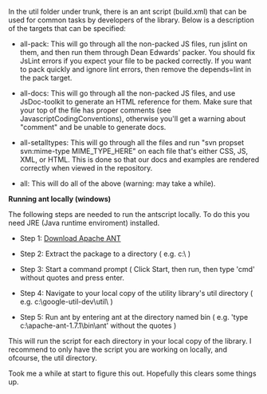 In the util folder under trunk, there is an ant script (build.xml) that can be used for common tasks by developers of the library. Below is a description of the targets that can be specified:

  * all-pack: This will go through all the non-packed JS files, run jslint on them, and then run them through Dean Edwards' packer. You should fix JsLint errors if you expect your file to be packed correctly. If you want to pack quickly and ignore lint errors, then remove the depends=lint in the pack target.

  * all-docs: This will go through all the non-packed JS files, and use JsDoc-toolkit to generate an HTML reference for them. Make sure that your top of the file has proper comments (see JavascriptCodingConventions), otherwise you'll get a warning about "comment" and be unable to generate docs.

  * all-setalltypes: This will go through all the files and run "svn propset svn:mime-type MIME\_TYPE\_HERE" on each file that's either CSS, JS, XML, or HTML. This is done so that our docs and examples are rendered correctly when viewed in the repository.

  * all: This will do all of the above (warning: may take a while).


**Running ant locally (windows)**

The following steps are needed to run the antscript locally. To do this you need JRE (Java runtime enviroment) installed.

  * Step 1: [Download Apache ANT](http://ant.apache.org/bindownload.cgi)

  * Step 2: Extract the package to a directory ( e.g. c:\ )

  * Step 3: Start a command prompt ( Click Start, then run, then type 'cmd' without quotes and press enter.

  * Step 4: Navigate to your local copy of the utility library's util directory ( e.g. c:\google-util-dev\util\ )

  * Step 5: Run ant by entering ant at the directory named bin ( e.g. 'type c:\apache-ant-1.7.1\bin\ant' without the quotes )

This will run the script for each directory in your local copy of the library. I recommend to only have the script you are working on locally, and ofcourse, the util directory.

Took me a while at start to figure this out. Hopefully this clears some things up.